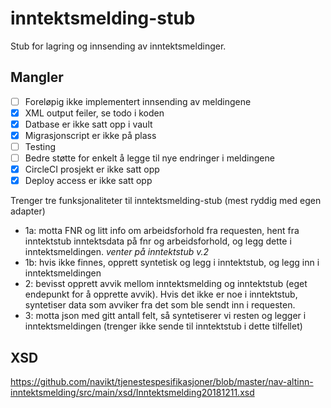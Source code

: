 # inntektsmelding-stub

Stub for lagring og innsending av inntektsmeldinger. 

## Mangler
- [ ] Foreløpig ikke implementert innsending av meldingene
- [x] XML output feiler, se todo i koden
- [x] Datbase er ikke satt opp i vault
- [x] Migrasjonscript er ikke på plass
- [ ] Testing
- [ ] Bedre støtte for enkelt å legge til nye endringer i meldingene
- [x] CircleCI prosjekt er ikke satt opp
- [x] Deploy access er ikke satt opp

Trenger tre funksjonaliteter til inntektsmelding-stub (mest ryddig med egen adapter)
 - 1a: motta FNR og litt info om arbeidsforhold fra requesten, hent fra inntektstub inntektsdata på fnr og 
       arbeidsforhold, og legg dette i inntektsmeldingen.
       _venter på inntektstub v.2_
 - 1b: hvis ikke finnes, opprett syntetisk og legg i inntektstub, og legg inn i inntektsmeldingen
 - 2: bevisst opprett avvik mellom inntektsmelding og inntektstub (eget endepunkt for å opprette avvik). Hvis det ikke 
      er noe i inntektstub, syntetiser data som avviker fra det som ble sendt inn i requesten.
 - 3: motta json med gitt antall felt, så syntetiserer vi resten og legger i inntektsmeldingen (trenger ikke sende til 
      inntektstub i dette tilfellet)

## XSD
https://github.com/navikt/tjenestespesifikasjoner/blob/master/nav-altinn-inntektsmelding/src/main/xsd/Inntektsmelding20181211.xsd
